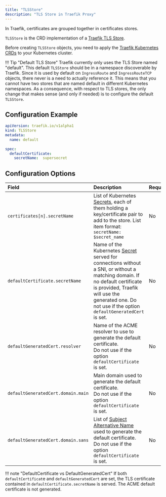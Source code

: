```yaml
---
title: "TLSStore"
description: "TLS Store in Traefik Proxy"
---
```


In Traefik, certificates are grouped together in certificates stores. 

`TLSStore` is the CRD implementation of a [Traefik TLS Store](../../http/tls/tls-certificates.md#certificates-stores).

Before creating `TLSStore` objects, you need to apply the [Traefik Kubernetes CRDs](https://doc.traefik.io/traefik/reference/dynamic-configuration/kubernetes-crd/#definitions) to your Kubernetes cluster.

!!! Tip "Default TLS Store"
    Traefik currently only uses the TLS Store named "default". This default `TLSStore` should be in a namespace discoverable by Traefik. Since it is used by default on `IngressRoute` and `IngressRouteTCP` objects, there never is a need to actually reference it. This means that you cannot have two stores that are named default in different Kubernetes namespaces. As a consequence, with respect to TLS stores, the only change that makes sense (and only if needed) is to configure the default `TLSStore`.

## Configuration Example

```yaml tab="TLSStore"
apiVersion: traefik.io/v1alpha1
kind: TLSStore
metadata:
  name: default
  
spec:
  defaultCertificate:
    secretName:  supersecret
```

## Configuration Options

| Field                                  | Description    | Required |
|:---------------------------------------|:-------------------------|:---------|
| `certificates[n].secretName`                         | List of Kubernetes [Secrets](https://kubernetes.io/docs/concepts/configuration/secret/), each of them holding a key/certificate pair to add to the store. List item format: `secretName: $secret_name` | No      |
| `defaultCertificate.secretName`        | Name of the Kubernetes [Secret](https://kubernetes.io/docs/concepts/configuration/secret/) served for connections without a SNI, or without a matching domain. If no default certificate is provided, Traefik will use the generated one. Do not use if the option `defaultGeneratedCert` is set.  | No      |
| `defaultGeneratedCert.resolver`        | Name of the ACME resolver to use to generate the default certificate.<br /> Do not use if the option `defaultCertificate` is set.     | No      |
| `defaultGeneratedCert.domain.main`     | Main domain used to generate the default certificate.<br /> Do not use if the option `defaultCertificate` is set.      | No      |
| `defaultGeneratedCert.domain.sans`     | List of [Subject Alternative Name](https://en.wikipedia.org/wiki/Subject_Alternative_Name) used to generate the default certificate.<br /> Do not use if the option `defaultCertificate` is set.   | No      |

!!! note "DefaultCertificate vs DefaultGeneratedCert"
    If both `defaultCertificat`e and `defaultGeneratedCert` are set, the TLS certificate contained in `defaultCertificate.secretName` is served. The ACME default certificate is not generated.
